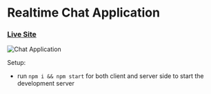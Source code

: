 # Realtime Chat Application

### [Live Site](https://chatter-nodejs.netlify.app/)

![Chat Application](https://i.ytimg.com/vi/ZwFA3YMfkoc/maxresdefault.jpg)

Setup:

-   run `npm i && npm start` for both client and server side to start the development server
